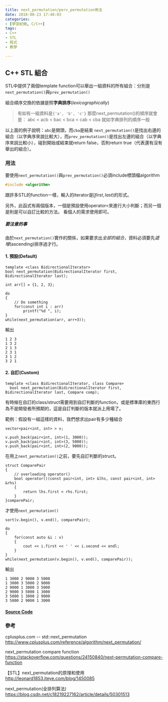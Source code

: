 ```yaml
---
title: next_permutation/perv_permutation用法
date: 2018-08-23 17:48:03
categories:
- [學習紀錄, C/C++]
tags:
- C++
- STL
- 程式
- 教學

---
```


## C++ STL 組合

STL中提供了兩個template function可以舉出一組資料的所有組合：分別是`next_permutation()`與`prev_permutation()`

組合順序交換的依據是照**字典排序**(*lexicographically*)

> 有如有一組資料是`{'a', 'b', 'c'}`
> 那麼next_permutation()的順序就會是：
> abc < acb < bac < bca < cab < cba
> 就如字典排列的順序一般

以上面的例子說明：`abc`是開頭，而`cba`是結束
`next_permutation()`是找出右邊的組合（以字典序來說比較大），而`prev_permutation()`是找出左邊的組合（以字典序來說比較小），碰到開始或結束就return false，否則return true（代表還有沒有舉出的組合）。

### 用法

要使用`next_permutation()`與`prev_permutation()`必須include標頭檔algorithm
```cpp
#include <algorithm>
```
跟許多STL的function一樣，輸入的iterator是$[first, last)$的形式。

另外，此函式有兩個版本，一個是預設使用operator<來進行大小判斷；而另一個是則是可以自訂比較的方法。
看個人的需求使用即可。

##### 要注意的事
由於`next_permutation()`實作的關係，如果要求出*全部的組合*，資料必須要先*遞增*(ascending)排序過才行。

#### 1. 預設(Default)
```cpp=
template <class BidirectionalIterator>
bool next_permutation(BidirectionalIterator first, BidirectionalIterator last);
```

```cpp=
int arr[] = {1, 2, 3};

do
{
    // Do something
    for(const int i : arr)
        printf("%d ", i);
}
while(next_permutation(arr, arr+3));
```
輸出
```
1 2 3 
1 3 2 
2 1 3 
2 3 1 
3 1 2 
3 2 1 
```


#### 2. 自訂(Custom)
```cpp=
template <class BidirectionalIterator, class Compare>
  bool next_permutation(BidirectionalIterator first, BidirectionalIterator last, Compare comp);
```
有時候在自訂的class/struct需要用到自訂判斷的function，或是標準庫的東西行為不是開發者所預期的，這是自訂判斷的版本就派上用場了。

範例：假設有一組這樣的資料，我們想求出pair有多少種組合
```cpp=
vector<pair<int, int> > v;
    
v.push_back(pair<int, int>(1, 3000));
v.push_back(pair<int, int>(3, 5000));
v.push_back(pair<int, int>(2, 9000));
```

在用上`next_permutation()`之前，要先自訂判斷的struct。
```cpp=
struct ComparePair
{
    // overloading operator()
    bool operator()(const pair<int, int> &lhs, const pair<int, int> &rhs)
    {
        return lhs.first < rhs.first;
    }
}comparePair;
```

才使用`next_permutation()`
```cpp=
sort(v.begin(), v.end(), comparePair);
    
do
{
    for(const auto &i : v)
    {
        cout << i.first << ' ' << i.second << endl;
    }
}
while(next_permutation(v.begin(), v.end(), comparePair));
```

輸出

```
1 3000 2 9000 3 5000 
1 3000 3 5000 2 9000 
2 9000 1 3000 3 5000 
2 9000 3 5000 1 3000 
3 5000 1 3000 2 9000 
3 5000 2 9000 1 3000 
```

#### [Source Code](https://ideone.com/ioPYEH)

### 參考

cplusplus.com -- std::next_permutation
http://www.cplusplus.com/reference/algorithm/next_permutation/

next_permutation compare function
https://stackoverflow.com/questions/24150840/next-permutation-compare-function

【STL】next_permutation的原理和使用
http://leonard1853.iteye.com/blog/1450085

next_permutation(全排列算法)
https://blog.csdn.net/c18219227162/article/details/50301513